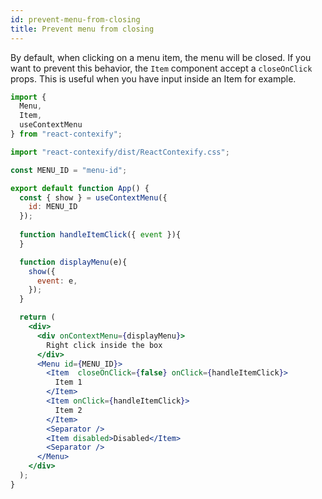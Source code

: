 ```yaml
---
id: prevent-menu-from-closing
title: Prevent menu from closing
---
```


By default, when clicking on a menu item, the menu will be closed. If you want to prevent this behavior, the `Item` component accept a `closeOnClick` props.
This is useful when you have input inside an Item for example.

```jsx
import {
  Menu,
  Item,
  useContextMenu
} from "react-contexify";

import "react-contexify/dist/ReactContexify.css";

const MENU_ID = "menu-id";

export default function App() {
  const { show } = useContextMenu({
    id: MENU_ID
  });
 
  function handleItemClick({ event }){
  }

  function displayMenu(e){
    show({
      event: e,
    });
  }

  return (
    <div>
      <div onContextMenu={displayMenu}>
        Right click inside the box
      </div>
      <Menu id={MENU_ID}>
        <Item  closeOnClick={false} onClick={handleItemClick}>
          Item 1
        </Item>
        <Item onClick={handleItemClick}>
          Item 2
        </Item>
        <Separator />
        <Item disabled>Disabled</Item>
        <Separator />
      </Menu>
    </div>
  );
}

```